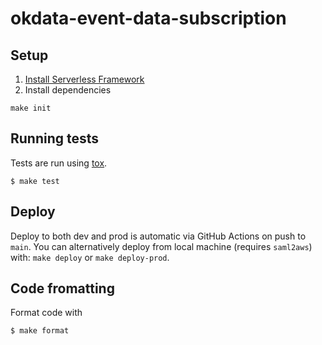 okdata-event-data-subscription
==============================

## Setup

1. [Install Serverless Framework](https://serverless.com/framework/docs/getting-started/)
2. Install dependencies
```
make init
```

## Running tests

Tests are run using [tox](https://pypi.org/project/tox/).

```
$ make test
```

## Deploy

Deploy to both dev and prod is automatic via GitHub Actions on push to
`main`. You can alternatively deploy from local machine (requires `saml2aws`)
with: `make deploy` or `make deploy-prod`.

## Code fromatting

Format code with

```
$ make format
```
